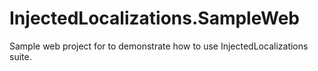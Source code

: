 # InjectedLocalizations.SampleWeb
Sample web project for to demonstrate how to use InjectedLocalizations suite.
